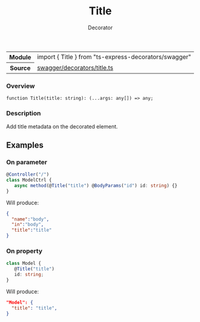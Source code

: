 <header class="symbol-info-header">    <h1 id="title">Title</h1>    <label class="symbol-info-type-label decorator">Decorator</label>      </header>
<section class="symbol-info">      <table class="is-full-width">        <tbody>        <tr>          <th>Module</th>          <td>            <div class="lang-typescript">                <span class="token keyword">import</span> { Title }                 <span class="token keyword">from</span>                 <span class="token string">"ts-express-decorators/swagger"</span>                            </div>          </td>        </tr>        <tr>          <th>Source</th>          <td>            <a href="https://romakita.github.io/ts-express-decorators/#//blob/v2.14.0/src/swagger/decorators/title.ts#L0-L0">                swagger/decorators/title.ts            </a>        </td>        </tr>                </tbody>      </table>    </section>

### Overview

<pre><code class="typescript-lang">function <span class="token function">Title</span><span class="token punctuation">(</span>title<span class="token punctuation">:</span> <span class="token keyword">string</span><span class="token punctuation">)</span><span class="token punctuation">:</span> <span class="token punctuation">(</span>...args<span class="token punctuation">:</span> <span class="token keyword">any</span><span class="token punctuation">[</span><span class="token punctuation">]</span><span class="token punctuation">)</span> => <span class="token keyword">any</span><span class="token punctuation">;</span></code></pre>

### Description

Add title metadata on the decorated element.

## Examples
### On parameter

```typescript
@Controller("/")
class ModelCtrl {
   async method(@Title("title") @BodyParams("id") id: string) {}
}
````

Will produce:

```json
{
  "name":"body",
  "in":"body",
  "title":"title"
}
```

### On property

```typescript
class Model {
   @Title("title")
   id: string;
}
```

Will produce:

```json
"Model": {
  "title": "title",
}
```

